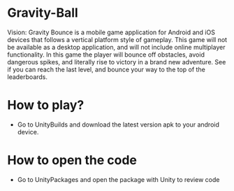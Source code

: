 # Gravity-Ball
Vision: Gravity Bounce is a mobile game application for Android and iOS devices that follows a vertical platform style of gameplay. This game will not be available as a desktop application, and will not include online multiplayer functionality. In this game the player will bounce off obstacles, avoid dangerous spikes, and literally rise to victory in a brand new adventure. See if you can reach the last level, and bounce your way to the top of the leaderboards.

# How to play?
- Go to UnityBuilds and download the latest version apk to your android device.

# How to open the code
- Go to UnityPackages and open the package with Unity to review code
